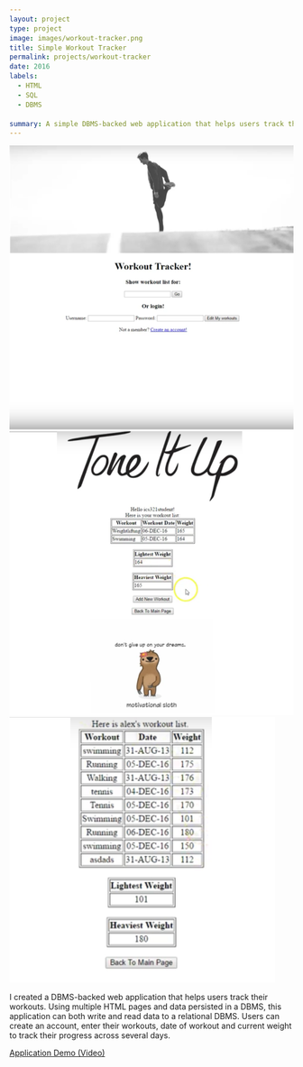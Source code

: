 ```yaml
---
layout: project
type: project
image: images/workout-tracker.png
title: Simple Workout Tracker
permalink: projects/workout-tracker
date: 2016
labels:
  - HTML
  - SQL
  - DBMS
  
summary: A simple DBMS-backed web application that helps users track their workouts.
---
```


<div class="ui small rounded images">
  <img class="ui image" src="../images/workout-tracker.png">
  <img class="ui image" src="../images/workout-tracker1.png"> 
  <img class="ui image" src="../images/workout-tracker2.png">
</div>


I created a DBMS-backed web application that helps users track their workouts. Using multiple HTML pages and data persisted in a DBMS, this application can both write and read data to a relational DBMS. Users can create an account, enter their workouts, date of workout and current weight to track their progress across several days. 

[Application Demo (Video)](https://youtu.be/Y55aI77Opms)



